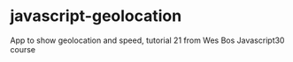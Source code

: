 # javascript-geolocation
App to show geolocation and speed, tutorial 21 from Wes Bos Javascript30 course
